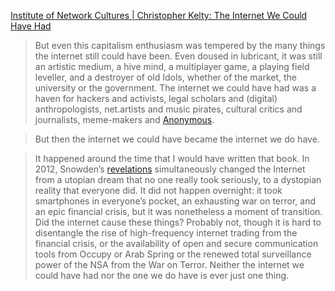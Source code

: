 

[Institute of Network Cultures | Christopher Kelty: The Internet We Could Have Had](https://networkcultures.org/blog/2022/09/15/christopher-kelty-the-internet-we-could-have-had/)


> But even this capitalism enthusiasm was tempered by the many things the internet still could have been. Even doused in lubricant, it was still an artistic medium, a hive mind, a multiplayer game, a playing field leveller, and a destroyer of old Idols, whether of the market, the university or the government. The internet we could have had was a haven for hackers and activists, legal scholars and (digital) anthropologists, net.artists and music pirates, cultural critics and journalists, meme-makers and [Anonymous](https://www.versobooks.com/books/2027-hacker-hoaxer-whistleblower-spy).

> But then the internet we could have became the internet we do have.

> It happened around the time that I would have written that book. In 2012, Snowden’s [revelations](https://github.com/iamcryptoki/snowden-archive) simultaneously changed the Internet from a utopian dream that no one really took seriously, to a dystopian reality that everyone did. It did not happen overnight: it took smartphones in everyone’s pocket, an exhausting war on terror, and an epic financial crisis, but it was nonetheless a moment of transition. Did the internet cause these things? Probably not, though it is hard to disentangle the rise of high-frequency internet trading from the financial crisis, or the availability of open and secure communication tools from Occupy or Arab Spring or the renewed total surveillance power of the NSA from the War on Terror. Neither the internet we could have had nor the one we do have is ever just one thing.